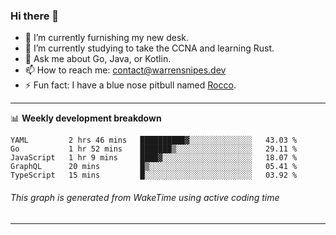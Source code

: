 ### Hi there 👋

- 🔭 I’m currently furnishing my new desk.
- 🌱 I’m currently studying to take the CCNA and learning Rust.
- 💬 Ask me about Go, Java, or Kotlin.
- 📫 How to reach me: contact@warrensnipes.dev
- ⚡ Fun fact: I have a blue nose pitbull named [Rocco](https://i.imgur.com/iLsSCKu.jpg).

-------

📊 **Weekly development breakdown**
<!--START_SECTION:waka-->
```text
YAML         2 hrs 46 mins   ██████████▓░░░░░░░░░░░░░░   43.03 % 
Go           1 hr 52 mins    ███████▒░░░░░░░░░░░░░░░░░   29.11 % 
JavaScript   1 hr 9 mins     ████▓░░░░░░░░░░░░░░░░░░░░   18.07 % 
GraphQL      20 mins         █▒░░░░░░░░░░░░░░░░░░░░░░░   05.41 % 
TypeScript   15 mins         █░░░░░░░░░░░░░░░░░░░░░░░░   03.92 % 
```
<!--END_SECTION:waka-->
###### *This graph is generated from WakeTime using active coding time*
-------
